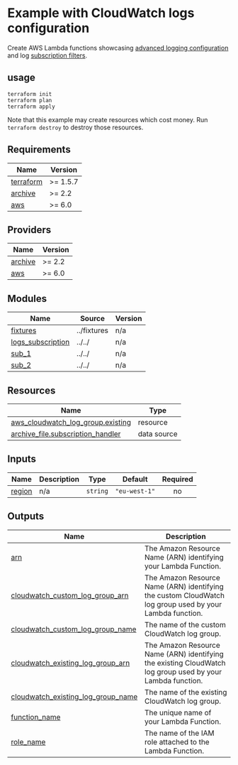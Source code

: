 # Example with CloudWatch logs configuration

Create AWS Lambda functions showcasing [advanced logging configuration](https://docs.aws.amazon.com/lambda/latest/dg/monitoring-cloudwatchlogs-loggroups.html)
and log [subscription filters](https://docs.aws.amazon.com/AmazonCloudWatch/latest/logs/Subscriptions.html).

## usage

```
terraform init
terraform plan
terraform apply
```

Note that this example may create resources which cost money. Run `terraform destroy` to destroy those resources.

<!-- BEGIN_TF_DOCS -->
## Requirements

| Name | Version |
|------|---------|
| <a name="requirement_terraform"></a> [terraform](#requirement\_terraform) | >= 1.5.7 |
| <a name="requirement_archive"></a> [archive](#requirement\_archive) | >= 2.2 |
| <a name="requirement_aws"></a> [aws](#requirement\_aws) | >= 6.0 |

## Providers

| Name | Version |
|------|---------|
| <a name="provider_archive"></a> [archive](#provider\_archive) | >= 2.2 |
| <a name="provider_aws"></a> [aws](#provider\_aws) | >= 6.0 |

## Modules

| Name | Source | Version |
|------|--------|---------|
| <a name="module_fixtures"></a> [fixtures](#module\_fixtures) | ../fixtures | n/a |
| <a name="module_logs_subscription"></a> [logs\_subscription](#module\_logs\_subscription) | ../../ | n/a |
| <a name="module_sub_1"></a> [sub\_1](#module\_sub\_1) | ../../ | n/a |
| <a name="module_sub_2"></a> [sub\_2](#module\_sub\_2) | ../../ | n/a |

## Resources

| Name | Type |
|------|------|
| [aws_cloudwatch_log_group.existing](https://registry.terraform.io/providers/hashicorp/aws/latest/docs/resources/cloudwatch_log_group) | resource |
| [archive_file.subscription_handler](https://registry.terraform.io/providers/hashicorp/archive/latest/docs/data-sources/file) | data source |

## Inputs

| Name | Description | Type | Default | Required |
|------|-------------|------|---------|:--------:|
| <a name="input_region"></a> [region](#input\_region) | n/a | `string` | `"eu-west-1"` | no |

## Outputs

| Name | Description |
|------|-------------|
| <a name="output_arn"></a> [arn](#output\_arn) | The Amazon Resource Name (ARN) identifying your Lambda Function. |
| <a name="output_cloudwatch_custom_log_group_arn"></a> [cloudwatch\_custom\_log\_group\_arn](#output\_cloudwatch\_custom\_log\_group\_arn) | The Amazon Resource Name (ARN) identifying the custom CloudWatch log group used by your Lambda function. |
| <a name="output_cloudwatch_custom_log_group_name"></a> [cloudwatch\_custom\_log\_group\_name](#output\_cloudwatch\_custom\_log\_group\_name) | The name of the custom CloudWatch log group. |
| <a name="output_cloudwatch_existing_log_group_arn"></a> [cloudwatch\_existing\_log\_group\_arn](#output\_cloudwatch\_existing\_log\_group\_arn) | The Amazon Resource Name (ARN) identifying the existing CloudWatch log group used by your Lambda function. |
| <a name="output_cloudwatch_existing_log_group_name"></a> [cloudwatch\_existing\_log\_group\_name](#output\_cloudwatch\_existing\_log\_group\_name) | The name of the existing CloudWatch log group. |
| <a name="output_function_name"></a> [function\_name](#output\_function\_name) | The unique name of your Lambda Function. |
| <a name="output_role_name"></a> [role\_name](#output\_role\_name) | The name of the IAM role attached to the Lambda Function. |
<!-- END_TF_DOCS -->